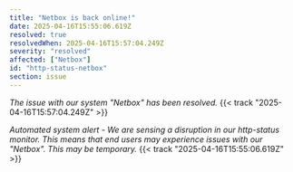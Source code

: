 ```yaml
---
title: "Netbox is back online!"
date: 2025-04-16T15:55:06.619Z
resolved: true
resolvedWhen: 2025-04-16T15:57:04.249Z
severity: "resolved"
affected: ["Netbox"]
id: "http-status-netbox"
section: issue
---
```


*The issue with our system "Netbox" has been resolved.* {{< track "2025-04-16T15:57:04.249Z" >}}

**Automated system alert* - We are sensing a disruption in our http-status monitor. This means that end users may experience issues with our "Netbox". This may be temporary.* {{< track "2025-04-16T15:55:06.619Z" >}}
